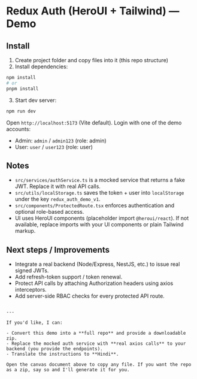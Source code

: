 # Redux Auth (HeroUI + Tailwind) — Demo

## Install

1. Create project folder and copy files into it (this repo structure)
2. Install dependencies:

```bash
npm install
# or
pnpm install
```

3. Start dev server:

```bash
npm run dev
```

Open `http://localhost:5173` (Vite default). Login with one of the demo accounts:

- Admin: `admin` / `admin123` (role: admin)
- User: `user` / `user123` (role: user)

## Notes
- `src/services/authService.ts` is a mocked service that returns a fake JWT. Replace it with real API calls.
- `src/utils/localStorage.ts` saves the token + user into `localStorage` under the key `redux_auth_demo_v1`.
- `src/components/ProtectedRoute.tsx` enforces authentication and optional role-based access.
- UI uses HeroUI components (placeholder import `@heroui/react`). If not available, replace imports with your UI components or plain Tailwind markup.

## Next steps / Improvements
- Integrate a real backend (Node/Express, NestJS, etc.) to issue real signed JWTs.
- Add refresh-token support / token renewal.
- Protect API calls by attaching Authorization headers using axios interceptors.
- Add server-side RBAC checks for every protected API route.
```

---

If you'd like, I can:

- Convert this demo into a **full repo** and provide a downloadable zip.
- Replace the mocked auth service with **real axios calls** to your backend (you provide the endpoints).
- Translate the instructions to **Hindi**.

Open the canvas document above to copy any file. If you want the repo as a zip, say so and I'll generate it for you.

